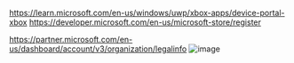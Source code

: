 https://learn.microsoft.com/en-us/windows/uwp/xbox-apps/device-portal-xbox
https://developer.microsoft.com/en-us/microsoft-store/register

https://partner.microsoft.com/en-us/dashboard/account/v3/organization/legalinfo
![image](https://github.com/user-attachments/assets/ecc548aa-a04d-449f-bb87-90e537d5f210)
